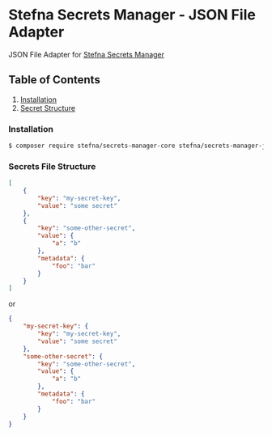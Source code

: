 # Stefna Secrets Manager - JSON File Adapter

JSON File Adapter for [Stefna Secrets Manager](https://bitbucket.org/stefnadev/secrets-manager)

## Table of Contents

1. [Installation](#installation)
2. [Secret Structure](#secrets-file-structure)

### Installation

```bash
$ composer require stefna/secrets-manager-core stefna/secrets-manager-json-provider
```

### Secrets File Structure

```json
[
	{
		"key": "my-secret-key",
		"value": "some secret"
	},
	{
		"key": "some-other-secret",
		"value": {
			"a": "b"
		},
		"metadata": {
			"foo": "bar"
		}
	}
]
```

or

```json
{
	"my-secret-key": {
		"key": "my-secret-key",
		"value": "some secret"
	},
	"some-other-secret": {
		"key": "some-other-secret",
		"value": {
			"a": "b"
		},
		"metadata": {
			"foo": "bar"
		}
	}
}
```
